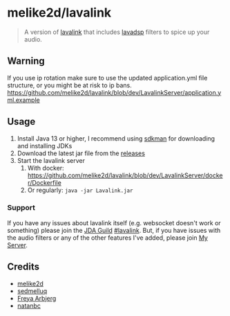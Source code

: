 # melike2d/lavalink

> A version of [lavalink](https://github.com/freyacodes/lavalink) that includes
> [lavadsp](https://github.com/natanbc/lavadsp) filters to spice up your audio.

## Warning

If you use ip rotation make sure to use the updated application.yml file
structure, or you might be at risk to ip bans.
<https://github.com/melike2d/lavalink/blob/dev/LavalinkServer/application.yml.example>

## Usage

1. Install Java 13 or higher, I recommend using [sdkman](https://sdkman.io) for
   downloading and installing JDKs
2. Download the latest jar file from the
   [releases](https://github.com/melike2d/releases)
3. Start the lavalink server
   1. With docker:
      <https://github.com/melike2d/lavalink/blob/dev/LavalinkServer/docker/Dockerfile>
   2. Or regularly: `java -jar Lavalink.jar`

### Support

If you have any issues about lavalink itself (e.g. websocket doesn't work or
something) please join the [JDA Guild](https://discord.gg/jtAWrzU)
[#lavalink](https://canary.discordapp.com/channels/125227483518861312/418817098278764544).
But, if you have issues with the audio filters or any of the other features I've
added, please join [My Server](https://discord.gg/JrHfSmb).

## Credits

- [melike2d](https://github.com/melike2d)
- [sedmelluq](https://github.com/sedmelluq)
- [Freya Arbjerg](https://github.com/freyacodes)
- [natanbc](https://github.com/natanbc)

